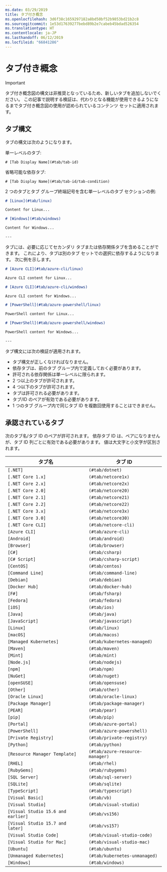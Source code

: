 ```yaml
---
ms.date: 03/29/2019
title: タブ付き概念
ms.openlocfilehash: 3d6f38c1659297182a8bd50bf52b9853bd21b2c8
ms.sourcegitcommit: 1e53d17639277bebd89b2e7cabeb45bdad526354
ms.translationtype: HT
ms.contentlocale: ja-JP
ms.lasthandoff: 06/12/2019
ms.locfileid: "66841286"
---
```

# <a name="tabbed-conceptual"></a>タブ付き概念

> [!IMPORTANT]
> タブ付き概念図の構文は非推奨となっているため、新しいタブを追加しないでください。 この記事で説明する検証は、代わりとなる機能が使用できるようになるまでタブ付き概念図の使用が認められているコンテンツ セットに適用されます。

## <a name="tab-syntax"></a>タブ構文

タブの構文は次のようになります。

単一レベルのタブ:

`# [Tab Display Name](#tab/tab-id)`

省略可能な依存タブ:

`# [Tab Display Name](#tab/tab-id/tab-condition)`

2 つのタブとタブ グループ終端記号を含む単一レベルのタブ セクションの例:

```markdown
# [Linux](#tab/linux)

Content for Linux...

# [Windows](#tab/windows)

Content for Windows...

---
```

タブには、必要に応じてセカンダリ タブまたは依存関係タブを含めることができます。 これにより、タブは別のタブ セットでの選択に依存するようになります。 次に例を示します。

```markdown
# [Azure CLI](#tab/azure-cli/linux)

Azure CLI content for Linux...

# [Azure CLI](#tab/azure-cli/windows)

Azure CLI content for Windows...

# [PowerShell](#tab/azure-powershell/linux)

PowerShell content for Linux...

# [PowerShell](#tab/azure-powershell/windows)

PowerShell content for Windows...

---
```

タブ構文には次の検証が適用されます。

- タブ構文が正しくなければなりません。
- 依存タブは、前のタブ グループ内で定義しておく必要があります。
- 許可される依存関係は単一レベルに限られます。
- 2 つ以上のタブが許可されます。
- 4 つ以下のタブが許可されます。
- タブは許可される必要があります。
- タブ/ID のペアが有効である必要があります。
- 1 つのタブ グループ内で同じタブ ID を複数回使用することはできません。

## <a name="approved-tabs"></a>承認されているタブ

次のタブ名/タブ ID のペアが許可されます。 依存タブ ID は、ペアになりませんが、タブ ID 列ごとに有効である必要があります。 値は大文字と小文字が区別されます。

|タブ名              |タブ ID            |
|----------------------|------------------|
|`[.NET]`              |`(#tab/dotnet)`   |
|`[.NET Core 1.x]`     |`(#tab/netcore1x)`|
|`[.NET Core 2.x]`     |`(#tab/netcore2x)`|
|`[.NET Core 2.0]`     |`(#tab/netcore20)`|
|`[.NET Core 2.1]`     |`(#tab/netcore21)`|
|`[.NET Core 2.2]`     |`(#tab/netcore22)`|
|`[.NET Core 3.x]`     |`(#tab/netcore3x)`|
|`[.NET Core 3.0]`     |`(#tab/netcore30)`|
|`[.NET Core CLI]`     |`(#tab/netcore-cli)`|
|`[Azure CLI]`         |`(#tab/azure-cli)`|
|`[Android]`           |`(#tab/android)`  |
|`[Browser]`           |`(#tab/browser)`  |
|`[C#]`                |`(#tab/csharp)`   |
|`[C# Script]`         |`(#tab/csharp-script)`|
|`[CentOS]`            |`(#tab/centos)`|
|`[Command Line]`      |`(#tab/command-line)`|
|`[Debian]`            |`(#tab/debian)`|
|`[Docker Hub]`        |`(#tab/docker-hub)`|
|`[F#]`                |`(#tab/fsharp)`|
|`[Fedora]`            |`(#tab/fedora)`|
|`[iOS]`               |`(#tab/ios)`      |
|`[Java]`              |`(#tab/java)`|
|`[JavaScript]`        |`(#tab/javascript)`|
|`[Linux]`             |`(#tab/linux)`    |
|`[macOS]`             |`(#tab/macos)`    |
|`[Managed Kubernetes]`|`(#tab/kubernetes-managed)`|
|`[Maven]`             |`(#tab/maven)`|
|`[Mint]`              |`(#tab/mint)`|
|`[Node.js]`           |`(#tab/nodejs)`|
|`[npm]`               |`(#tab/npm)` |
|`[NuGet]`             |`(#tab/nuget)`|
|`[openSUSE]`          |`(#tab/opensuse)`|
|`[Other]`             |`(#tab/other)` |
|`[Oracle Linux]`      |`(#tab/oracle-linux)`|
|`[Package Manager]`   |`(#tab/package-manager)` |
|`[PEAR]`              |`(#tab/pear)`|
|`[pip]`               |`(#tab/pip)`|
|`[Portal]`            |`(#tab/azure-portal)`    |
|`[PowerShell]`        |`(#tab/azure-powershell)`|
|`[Private Registry]`  |`(#tab/private-registry)`|
|`[Python]`            |`(#tab/python)`|
|`[Resource Manager Template]`|`(#tab/azure-resource-manager)`|
|`[RHEL]`              |`(#tab/rhel)`|
|`[RubyGems]`          |`(#tab/rubygems)`|
|`[SQL Server]`        |`(#tab/sql-server)`|
|`[SQLite]`            |`(#tab/sqlite)`|
|`[TypeScript]`        |`(#tab/typescript)`|
|`[Visual Basic]`      |`(#tab/vb)` |
|`[Visual Studio]`     |`(#tab/visual-studio)`|
|`[Visual Studio 15.6 and earlier]`|`(#tab/vs156)`|
|`[Visual Studio 15.7 and later]`  |`(#tab/vs157)`|
|`[Visual Studio Code]`            |`(#tab/visual-studio-code)`|
|`[Visual Studio for Mac]`         |`(#tab/visual-studio-mac)`|
|`[Ubuntu]`                        |`(#tab/ubuntu)`|
|`[Unmanaged Kubernetes]`          |`(#tab/kubernetes-unmanaged)`|
|`[Windows]`   |`(#tab/windows)`   |